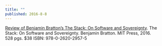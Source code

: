 ```yaml
---
title: ""
published: 2016-8-8
---
```


<a href="http://www.rogerwhitson.net/?p=3501" target="_blank">Review of Benjamin Bratton’s The Stack: On Software and Sovereignty</a>. The Stack: On Software and Sovereignty. Benjamin Bratton. MIT Press, 2016. 528 pgs. $38 ISBN: 978-0-2620-2957-5


